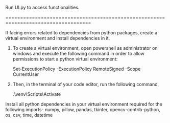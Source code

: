 Run UI.py to access functionalities.

===================================================================================

If facing errors related to dependencies from python packages, create a virtual environment and install dependencies in it.

1. To create a virtual environment, open powershell as administrator on windows and execute the following command in order to allow permissions to start a python virtual environment:

    Set-ExecutionPolicy -ExecutionPolicy RemoteSigned -Scope CurrentUser

2. Then, in the terminal of your code editor, run the following command,

    .\venv\Scripts\Activate


Install all python dependencies in your virtual environment required for the following imports-
numpy, pillow, pandas, tkinter, opencv-contrib-python, os, csv, time, datetime
